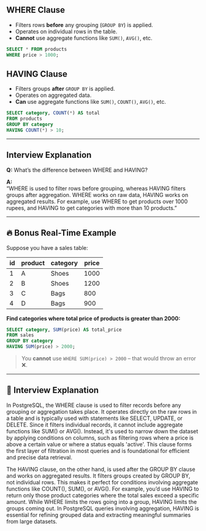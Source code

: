 ## WHERE Clause
- Filters rows **before** any grouping (`GROUP BY`) is applied.
- Operates on individual rows in the table.
- **Cannot** use aggregate functions like `SUM()`, `AVG()`, etc.

```sql
SELECT * FROM products
WHERE price > 1000;
```

## HAVING Clause
- Filters groups **after** `GROUP BY` is applied.
- Operates on aggregated data.
- **Can** use aggregate functions like `SUM()`, `COUNT()`, `AVG()`, etc.

```sql
SELECT category, COUNT(*) AS total
FROM products
GROUP BY category
HAVING COUNT(*) > 10;
```

---

## Interview Explanation

**Q:** What’s the difference between WHERE and HAVING?

**A:**  
“WHERE is used to filter rows before grouping, whereas HAVING filters groups after aggregation. WHERE works on raw data, HAVING works on aggregated results. For example, use WHERE to get products over 1000 rupees, and HAVING to get categories with more than 10 products.”

---

## 🔥 Bonus Real-Time Example

Suppose you have a sales table:

| id | product | category | price |
|----|---------|----------|-------|
| 1  | A       | Shoes    | 1000  |
| 2  | B       | Shoes    | 1200  |
| 3  | C       | Bags     | 800   |
| 4  | D       | Bags     | 900   |

**Find categories where total price of products is greater than 2000:**

```sql
SELECT category, SUM(price) AS total_price
FROM sales
GROUP BY category
HAVING SUM(price) > 2000;
```

> You **cannot** use `WHERE SUM(price) > 2000` – that would throw an error ❌.

---

## 🧠 Interview Explanation 

In PostgreSQL, the WHERE clause is used to filter records before any grouping or aggregation takes place. It operates directly on the raw rows in a table and is typically used with statements like SELECT, UPDATE, or DELETE. Since it filters individual records, it cannot include aggregate functions like SUM() or AVG(). Instead, it's used to narrow down the dataset by applying conditions on columns, such as filtering rows where a price is above a certain value or where a status equals 'active'. This clause forms the first layer of filtration in most queries and is foundational for efficient and precise data retrieval.

The HAVING clause, on the other hand, is used after the GROUP BY clause and works on aggregated results. It filters groups created by GROUP BY, not individual rows. This makes it perfect for conditions involving aggregate functions like COUNT(), SUM(), or AVG(). For example, you’d use HAVING to return only those product categories where the total sales exceed a specific amount. While WHERE limits the rows going into a group, HAVING limits the groups coming out. In PostgreSQL queries involving aggregation, HAVING is essential for refining grouped data and extracting meaningful summaries from large datasets.

